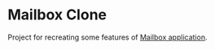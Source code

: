 Mailbox Clone
=============

Project for recreating some features of [Mailbox application](http://mailboxapp.com/).
